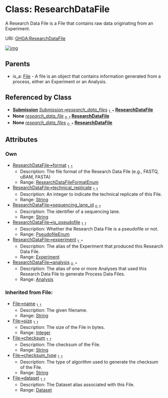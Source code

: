 
# Class: ResearchDataFile


A Research Data File is a File that contains raw data originating from an Experiment.

URI: [GHGA:ResearchDataFile](https://w3id.org/GHGA/ResearchDataFile)


[![img](https://yuml.me/diagram/nofunky;dir:TB/class/[Submission],[Analysis]<analysis%200..*-%20[ResearchDataFile&#124;format:ResearchDataFileFormatEnum;technical_replicate:string;sequencing_lane_id:string%20%3F;is_pseudofile:PseudofileEnum;name(i):string;size(i):integer;checksum(i):string;checksum_type(i):string;alias(i):string],[Experiment]<experiment%201..*-%20[ResearchDataFile],[Submission]++-%20research_data_files%201..*>[ResearchDataFile],[Submission]-%20research_data_files(i)%200..*>[ResearchDataFile],[File]^-[ResearchDataFile],[File],[Experiment],[Dataset],[Analysis])](https://yuml.me/diagram/nofunky;dir:TB/class/[Submission],[Analysis]<analysis%200..*-%20[ResearchDataFile&#124;format:ResearchDataFileFormatEnum;technical_replicate:string;sequencing_lane_id:string%20%3F;is_pseudofile:PseudofileEnum;name(i):string;size(i):integer;checksum(i):string;checksum_type(i):string;alias(i):string],[Experiment]<experiment%201..*-%20[ResearchDataFile],[Submission]++-%20research_data_files%201..*>[ResearchDataFile],[Submission]-%20research_data_files(i)%200..*>[ResearchDataFile],[File]^-[ResearchDataFile],[File],[Experiment],[Dataset],[Analysis])

## Parents

 *  is_a: [File](File.md) - A file is an object that contains information generated from a process, either an Experiment or an Analysis.

## Referenced by Class

 *  **[Submission](Submission.md)** *[Submission➞research_data_files](Submission_research_data_files.md)*  <sub>1..\*</sub>  **[ResearchDataFile](ResearchDataFile.md)**
 *  **None** *[research_data_file](research_data_file.md)*  <sub>0..1</sub>  **[ResearchDataFile](ResearchDataFile.md)**
 *  **None** *[research_data_files](research_data_files.md)*  <sub>0..\*</sub>  **[ResearchDataFile](ResearchDataFile.md)**

## Attributes


### Own

 * [ResearchDataFile➞format](ResearchDataFile_format.md)  <sub>1..1</sub>
     * Description: The file format of the Research Data File (e.g., FASTQ, uBAM, FASTA)
     * Range: [ResearchDataFileFormatEnum](ResearchDataFileFormatEnum.md)
 * [ResearchDataFile➞technical_replicate](ResearchDataFile_technical_replicate.md)  <sub>1..1</sub>
     * Description: An integer to indicate the technical replicate of this File.
     * Range: [String](types/String.md)
 * [ResearchDataFile➞sequencing_lane_id](ResearchDataFile_sequencing_lane_id.md)  <sub>0..1</sub>
     * Description: The identifier of a sequencing lane.
     * Range: [String](types/String.md)
 * [ResearchDataFile➞is_pseudofile](ResearchDataFile_is_pseudofile.md)  <sub>1..1</sub>
     * Description: Whether the Research Data File is a pseudofile or not.
     * Range: [PseudofileEnum](PseudofileEnum.md)
 * [ResearchDataFile➞experiment](ResearchDataFile_experiment.md)  <sub>1..\*</sub>
     * Description: The alias of the Experiment that produced this Research Data File.
     * Range: [Experiment](Experiment.md)
 * [ResearchDataFile➞analysis](ResearchDataFile_analysis.md)  <sub>0..\*</sub>
     * Description: The alias of one or more Analyses that used this Research Data File to generate Process Data Files.
     * Range: [Analysis](Analysis.md)

### Inherited from File:

 * [File➞name](File_name.md)  <sub>1..1</sub>
     * Description: The given filename.
     * Range: [String](types/String.md)
 * [File➞size](File_size.md)  <sub>1..1</sub>
     * Description: The size of the File in bytes.
     * Range: [Integer](types/Integer.md)
 * [File➞checksum](File_checksum.md)  <sub>1..1</sub>
     * Description: The checksum of the File.
     * Range: [String](types/String.md)
 * [File➞checksum_type](File_checksum_type.md)  <sub>1..1</sub>
     * Description: The type of algorithm used to generate the checksum of the File.
     * Range: [String](types/String.md)
 * [File➞dataset](File_dataset.md)  <sub>1..1</sub>
     * Description: The Dataset alias associated with this File.
     * Range: [Dataset](Dataset.md)
